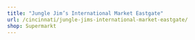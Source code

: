```yaml
---
title: "Jungle Jim’s International Market Eastgate"
url: /cincinnati/jungle-jims-international-market-eastgate/
shop: Supermarkt
---
```


